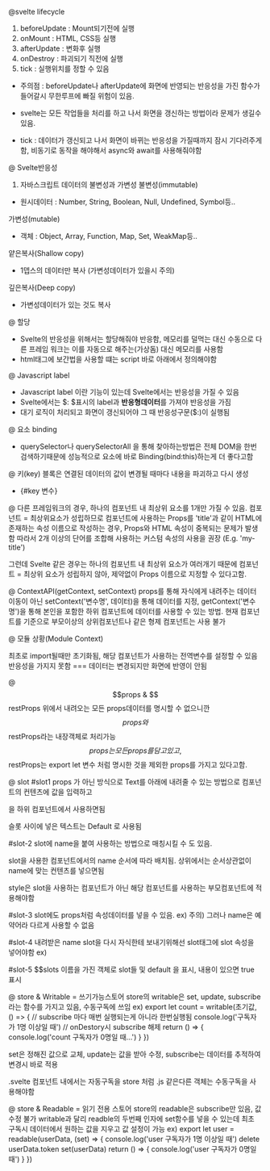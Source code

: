 @svelte lifecycle 

1. beforeUpdate : Mount되기전에 실행
2. onMount : HTML, CSS등 실행
3. afterUpdate : 변화후 실행
4. onDestroy : 파괴되기 직전에 실행
5. tick : 실행위치를 정할 수 있음

- 주의점 : beforeUpdate나 afterUpdate에 화면에 반영되는 반응성을 가진 함수가 들어갈시 무한루프에 빠질 위험이 있음.

- svelte는 모든 작업들을 처리를 하고 나서 화면을 갱신하는 방법이라 문제가 생길수있음.
- tick : 데이터가 갱신되고 나서 화면이 바뀌는 반응성을 가질때까지 잠시 기다려주게함, 비동기로 동작을 해야해서 async와 await를 사용해줘야함

@ Svelte반응성
1. 자바스크립트 데이터의 불변성과 가변성
불변성(immutable)
- 원시데이터 : Number, String, Boolean, Null, Undefined, Symbol등..

가변성(mutable)
- 객체 : Object, Array, Function, Map, Set, WeakMap등..

얕은복사(Shallow copy)
- 1뎁스의 데이터만 복사 (가변성데이터가 있을시 주의)

깊은복사(Deep copy)
- 가변성데이터가 있는 것도 복사

@ 할당
- Svelte의 반응성을 위해서는 할당해줘야 반응함, 메모리를 덜먹는 대신 수동으로
다른 프레임 워크는 이를 자동으로 해주는(가상돔) 대신 메모리를 사용함
- html태그에 보간법을 사용할 떄는 script 바로 아래에서 정의해야함

@ Javascript label
- Javascript label 이란 기능이 있는데 Svelte에서는 반응성을 가질 수 있음
- Svelte에서는 $: $표시의 label과 **반응형데이터**를 가져야 반응성을 가짐
- 대기 로직이 처리되고 화면이 갱신되어야 그 때 반응성구문($:)이 실행됨


@ 요소 binding
- querySelector나 querySelectorAll 을 통해 찾아하는방법은 전체 DOM을 한번 검색하기때문에 
  성능적으로 요소에 바로 Binding(bind:this)하는게 더 좋다고함


@ 키(key) 블록은 연결된 데이터의 값이 변경될 때마다 내용을 파괴하고 다시 생성
- {#key 변수}

@ 다른 프레임워크의 경우, 하나의 컴포넌트 내 최상위 요소를 1개만 가질 수 있음. 
컴포넌트 = 최상위요소가 성립하므로 컴포넌트에 사용하는 Props를 'title'과 같이 HTML에 존재하는 속성 이름으로 작성하는 경우, Props와 HTML 속성이 중복되는 문제가 발생함
따라서 2개 이상의 단어를 조합해 사용하는 커스텀 속성의 사용을 권장 (E.g. 'my-title')

그런데 Svelte 같은 경우는 하나의 컴포넌트 내 최상위 요소가 여러개기 때문에 
컴포넌트 = 최상위 요소가 성립하지 않아, 제약없이 Props 이름으로 지정할 수 있다고함.

@ ContextAPI(getContext, setContext)
props를 통해 자식에게 내려주는 데이터 이동이 아닌 setContext('변수명', 데이터)을 통해 데이터를 지정, getContext('변수명')을 통해 본인을 포함한 하위 컴포넌트에 데이터를 사용할 수 있는 방법. 현재 컴포넌트를 기준으로 부모이상의 상위컴포넌트나 같은 형제 컴포넌트는 사용 불가

@ 모듈 상황(Module Context)
<!--  <script context="module"> </script> -->
최초로 import될때만 초기화됨, 해당 컴포넌트가 사용하는 전역변수를 설정할 수 있음
반응성을 가지지 못함 === 데이터는 변경되지만 화면에 반영이 안됨


@ $$props & $$restProps
위에서 내려오는 모든 props데이터를 명시할 수 없으니깐 $$props와 $$restProps라는 내장객체로 처리가능
$$props는 모든 props를 담고있고,
$$restProps는 export let 변수 처럼 명시한 것을 제외한 props를 가지고 있다고함.


@ slot
#slot1
props 가 아닌 방식으로 Text를 아래에 내려줄 수 있는 방법으로 
컴포넌트의 컨텐츠에 값을 입력하고
<!-- <slot></slot> --> 을 하위 컴포넌트에서 사용하면됨
슬롯 사이에 넣은 텍스트는 Default 로 사용됨

#slot-2
slot에 name을 붙여 사용하는 방법으로 매칭시킬 수 도 있음.

slot을 사용한 컴포넌트에서의 name 순서에 따라 배치됨.
상위에서는 순서상관없이 name에 맞는 컨텐츠를 넣으면됨

style은 slot을 사용하는 컴포넌트가 아닌 해당 컴포넌트를 사용하는 부모컴포넌트에
적용해야함

#slot-3
slot에도 props처럼 속성데이터를 넣을 수 있음. 
ex) <slot name="email" doamin="@abc.com"></slot>
주의) 그러나 name은 예약어라 다르게 사용할 수 없음

#slot-4
내려받은 name slot을 다시 자식한테 보내기위해선 slot태그에 slot 속성을 넣어야함
ex) <slot name="named" slot="named-child"></slot>

#slot-5
$$slots 이름을 가진 객체로 slot들 및 default 을 표시, 내용이 있으면 true 표시

@ store & Writable = 쓰기가능스토어
store의 writable은 set, update, subscribe라는 함수를 가지고 있음, 수동구독에 쓰임 
ex)
export let count = writable(초기값, () => {
    // subscribe 마다 매번 실행되는게 아니라 한번실행됨
    console.log('구독자가 1명 이상일 때')
    // onDestory시 subscribe 해제
    return () => {
        console.log('count 구독자가 0명일 때...')
    }
})

set은 정해진 값으로 교체, update는 값을 받아 수정, subscribe는 데이터를 추적하여 변경시 바로 적용

.svelte 컴포넌트 내에서는 자동구독을 store 처럼 .js 같은다른 객체는 수동구독을 사용해야함

@ store & Readable = 읽기 전용 스토어
store의 readable은 subscribe만 있음, 값 수정 불가
writable과 달리 readble의 두번째 인자에 set함수를 넣을 수 있는데 
최초 구독시 데이터에서 원하는 값을 지우고 값 설정이 가능
ex)
export let user = readable(userData, (set) => {
    console.log('user 구독자가 1명 이상일 때')
    delete userData.token
    set(userData)
    return () => {
        console.log('user 구독자가 0명일 때')
    }
})

